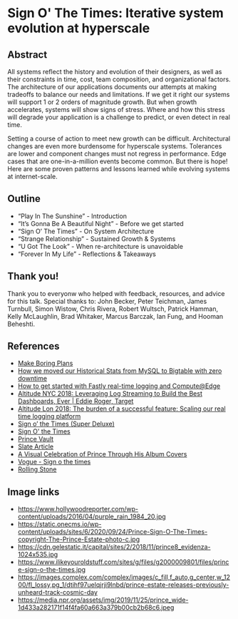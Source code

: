 # Sign O' The Times: Iterative system evolution at hyperscale

## Abstract

All systems reflect the history and evolution of their designers, as well as their constraints in time, cost, team composition, and organizational factors. The architecture of our applications documents our attempts at making tradeoffs to balance our needs and limitations. If we get it right our systems will support 1 or 2 orders of magnitude growth. But when growth accelerates, systems will show signs of stress. Where and how this stress will degrade your application is a challenge to predict, or even detect in real time.

Setting a course of action to meet new growth can be difficult. Architectural changes are even more burdensome for hyperscale systems. Tolerances are lower and component changes must not regress in performance. Edge cases that are one-in-a-million events become common. But there is hope! Here are some proven patterns and lessons learned while evolving systems at internet-scale.

## Outline

* “Play In The Sunshine” -  Introduction
* “It’s Gonna Be A Beautiful Night” - Before we get started
* “Sign O’ The Times” - On System Architecture
* “Strange Relationship” - Sustained Growth & Systems
* “U Got The Look” -  When re-architecture is unavoidable
* “Forever In My Life” - Reflections & Takeaways

## Thank you!

Thank you to everyonw who helped with feedback, resources, and advice for this talk. Special thanks to: John Becker, Peter Teichman, James Turnbull, Simon Wistow, Chris Rivera, Robert Wultsch, Patrick Hamman, Kelly McLaughlin, Brad Whitaker, Marcus Barczak, Ian Fung, and Hooman Beheshti.

## References

* [Make Boring Plans](https://www.elidedbranches.com/2021/01/make-boring-plans.html)
* [How we moved our Historical Stats from MySQL to Bigtable with zero downtime](https://www.fastly.com/blog/how-we-moved-our-historical-stats-from-mysql-bigtable-zero-downtime)
* [How to get started with Fastly real-time logging and Compute@Edge](https://www.fastly.com/blog/how-to-get-started-with-fastly-real-time-logging-and-compute-edge)
* [Altitude NYC 2018: Leveraging Log Streaming to Build the Best Dashboards, Ever | Eddie Roger, Target](https://vimeo.com/267439418)
* [Altitude Lon 2018: The burden of a successful feature: Scaling our real time logging platform](https://vimeo.com/273991837)
* [Sign o’ the Times (Super Deluxe)](https://pitchfork.com/reviews/albums/sign-o-the-times-super-deluxe/)
* [Sign O' the Times](https://pitchfork.com/reviews/albums/21845-sign-o-the-times/)
* [Prince Vault](https://www.princevault.com/)
* [Slate Article](https://slate.com/culture/2016/04/prince-concert-film-sign-o-the-times-is-amazing-and-unavailable.html)
* [A Visual Celebration of Prince Through His Album Covers](https://www.format.com/magazine/features/design/prince-dead-celebration-album-covers)
* [Vogue - Sign o the times](https://www.vogue.com/article/prince-exclusive-sign-o-the-times)
* [Rolling Stone](https://www.rollingstone.com/music/music-album-reviews/princes-sign-o-the-times-1061880/)


## Image links

* https://www.hollywoodreporter.com/wp-content/uploads/2016/04/purple_rain_1984_20.jpg
* https://static.onecms.io/wp-content/uploads/sites/6/2020/09/24/Prince-Sign-O-The-Times-copyright-The-Prince-Estate-photo-c.jpg
* https://cdn.gelestatic.it/capital/sites/2/2018/11/prince8_evidenza-1024x535.jpg
* https://www.ilikeyouroldstuff.com/sites/g/files/g2000009801/files/prince-sign-o-the-times.jpg
* https://images.complex.com/complex/images/c_fill,f_auto,g_center,w_1200/fl_lossy,pg_1/dtihf97uelqjrji9lnbd/prince-estate-releases-previously-unheard-track-cosmic-day
* https://media.npr.org/assets/img/2019/11/25/prince_wide-1d433a282171f14f4fa60a663a379b00cb2b68c6.jpeg

